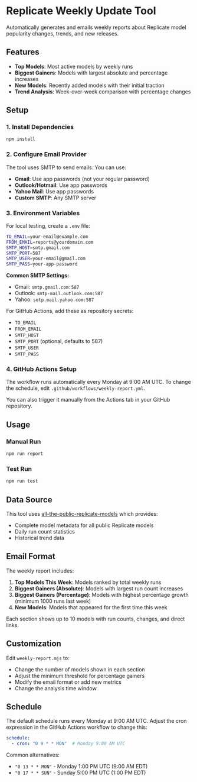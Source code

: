 # Replicate Weekly Update Tool

Automatically generates and emails weekly reports about Replicate model popularity changes, trends, and new releases.

## Features

- **Top Models**: Most active models by weekly runs
- **Biggest Gainers**: Models with largest absolute and percentage increases
- **New Models**: Recently added models with their initial traction
- **Trend Analysis**: Week-over-week comparison with percentage changes

## Setup

### 1. Install Dependencies

```bash
npm install
```

### 2. Configure Email Provider

The tool uses SMTP to send emails. You can use:
- **Gmail**: Use app passwords (not your regular password)
- **Outlook/Hotmail**: Use app passwords
- **Yahoo Mail**: Use app passwords  
- **Custom SMTP**: Any SMTP server

### 3. Environment Variables

For local testing, create a `.env` file:

```bash
TO_EMAIL=your-email@example.com
FROM_EMAIL=reports@yourdomain.com
SMTP_HOST=smtp.gmail.com
SMTP_PORT=587
SMTP_USER=your-email@gmail.com
SMTP_PASS=your-app-password
```

**Common SMTP Settings:**
- Gmail: `smtp.gmail.com:587`
- Outlook: `smtp-mail.outlook.com:587`
- Yahoo: `smtp.mail.yahoo.com:587`

For GitHub Actions, add these as repository secrets:
- `TO_EMAIL`
- `FROM_EMAIL` 
- `SMTP_HOST`
- `SMTP_PORT` (optional, defaults to 587)
- `SMTP_USER`
- `SMTP_PASS`

### 4. GitHub Actions Setup

The workflow runs automatically every Monday at 9:00 AM UTC. To change the schedule, edit `.github/workflows/weekly-report.yml`.

You can also trigger it manually from the Actions tab in your GitHub repository.

## Usage

### Manual Run

```bash
npm run report
```

### Test Run

```bash
npm run test
```

## Data Source

This tool uses [all-the-public-replicate-models](https://github.com/replicate/all-the-public-replicate-models) which provides:
- Complete model metadata for all public Replicate models
- Daily run count statistics
- Historical trend data

## Email Format

The weekly report includes:

1. **Top Models This Week**: Models ranked by total weekly runs
2. **Biggest Gainers (Absolute)**: Models with largest run count increases  
3. **Biggest Gainers (Percentage)**: Models with highest percentage growth (minimum 1000 runs last week)
4. **New Models**: Models that appeared for the first time this week

Each section shows up to 10 models with run counts, changes, and direct links.

## Customization

Edit `weekly-report.mjs` to:
- Change the number of models shown in each section
- Adjust the minimum threshold for percentage gainers
- Modify the email format or add new metrics
- Change the analysis time window

## Schedule

The default schedule runs every Monday at 9:00 AM UTC. Adjust the cron expression in the GitHub Actions workflow to change this:

```yaml
schedule:
  - cron: "0 9 * * MON"  # Monday 9:00 AM UTC
```

Common alternatives:
- `"0 13 * * MON"` - Monday 1:00 PM UTC (9:00 AM EDT)
- `"0 17 * * SUN"` - Sunday 5:00 PM UTC (1:00 PM EDT)